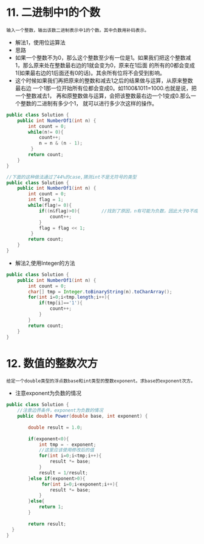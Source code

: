 # 11. 二进制中1的个数
```
输入一个整数，输出该数二进制表示中1的个数。其中负数用补码表示。
```
+ 解法1，使用位运算法
+ 思路
+ 如果一个整数不为0，那么这个整数至少有一位是1。如果我们把这个整数减1，那么原来处在整数最右边的1就会变为0，原来在1后面
的所有的0都会变成1(如果最右边的1后面还有0的话)。其余所有位将不会受到影响。
+ 这个时候如果我们再把原来的整数和减去1之后的结果做与运算，从原来整数最右边
一个1那一位开始所有位都会变成0。如1100&1011=1000.也就是说，把一个整数减去1，
再和原整数做与运算，会把该整数最右边一个1变成0.那么一个整数的二进制有多少个1，
就可以进行多少次这样的操作。
```java
public class Solution {
    public int NumberOf1(int n) {
        int count = 0;
        while(n!= 0){
            count++;
            n = n & (n - 1);
         }
        return count;
    }
}

//下面的这种做法通过了44%的case,猜测int不是无符号的类型
public class Solution {
    public int NumberOf1(int n) {
        int count = 0;
        int flag = 1;
        while(flag!= 0){
            if((n&flag)>0){        //找到了原因，n有可能为负数，因此大于0不成立，改外！=0通过
                count++;
            }
            flag = flag << 1;
         }
        return count;
    }
}
```

+ 解法2,使用Integer的方法
```java
public class Solution {
    public int NumberOf1(int n) {
        int count = 0;
        char[] tmp = Integer.toBinaryString(n).toCharArray();
        for(int i=0;i<tmp.length;i++){
            if(tmp[i]=='1'){
                count++;
            }
        }
        return count;
    }
}
```

# 12. 数值的整数次方
```
给定一个double类型的浮点数base和int类型的整数exponent。求base的exponent次方。
```
+ 注意exponent为负数的情况
```java
public class Solution {
    //注意边界条件，exponent为负数的情况
    public double Power(double base, int exponent) {
        
        double result = 1.0;
        
        if(exponent<0){
            int tmp = - exponent;
            //这里应该使用修改后的值
            for(int i=0;i<tmp;i++){
                result *= base;
            }
            result = 1/result;
        }else if(exponent>0){
             for(int i=0;i<exponent;i++){
                result *= base;
            }
        }else{
            return 1;
        }
        
        return result;
  }
}
```